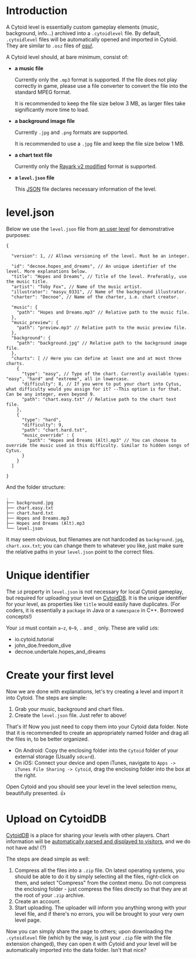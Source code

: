 # Introduction

A Cytoid level is essentially custom gameplay elements (music, background, info...) archived into a `.cytoidlevel` file. By default, `.cytoidlevel` files will be automatically opened and imported in Cytoid. They are similar to `.osz` files of [osu!](https://osu.ppy.sh/help/wiki/osu!_File_Formats).

A Cytoid level should, at bare minimum, consist of:
- **a music file**

    Currently only the `.mp3` format is supported. If the file does not play correctly in game, please use a file converter to convert the file into the standard MPEG format.

    It is recommended to keep the file size below 3 MB, as larger files take significantly more time to load.

- **a background image file**

    Currently `.jpg` and `.png` formats are supported.

    It is recommended to use a `.jpg` file and keep the file size below 1 MB.

- **a chart text file**

    Currently only the [Rayark v2 modified](https://github.com/TigerHix/Cytoid/wiki/Chart-formats) format is supported. 

- **a `level.json` file**

    This [JSON](https://json.org) file declares necessary information of the level.

# level.json

Below we use the `level.json` file from [an user level]() for demonstrative purposes:

```
{
  
  "version": 1, // Allows versioning of the level. Must be an integer.
  
  "id": "decnoe.hopes_and_dreams", // An unique identifier of the level. More explanations below.
  "title": "Hopes and Dreams", // Title of the level. Preferably, use the music title.
  "artist": "Toby Fox", // Name of the music artist.
  "illustrator": "masyu_0331", // Name of the background illustrator.
  "charter": "Decnoe", // Name of the charter, i.e. chart creator.
  
  "music": {
    "path": "Hopes and Dreams.mp3" // Relative path to the music file.
  },
  "music_preview": {
    "path": "preview.mp3" // Relative path to the music preview file.
  },
  "background": {
    "path": "background.jpg" // Relative path to the background image file.
  },
  "charts": [ // Here you can define at least one and at most three charts.
    {
      "type": "easy", // Type of the chart. Currently available types: "easy", "hard" and "extreme", all in lowercase.
      "difficulty": 8, // If you were to put your chart into Cytus, what difficulty would you assign for it? --This option is for that. Can be any integer, even beyond 9.
      "path": "chart.easy.txt" // Relative path to the chart text file.
    },
    {
      "type": "hard",
      "difficulty": 9,
      "path": "chart.hard.txt",
      "music_override" : {
        "path": "Hopes and Dreams (Alt).mp3" // You can choose to override the music used in this difficulty. Similar to hidden songs of Cytus.
      }
    }
  ]
  
}
```

And the folder structure:

```
.
├── background.jpg
├── chart.easy.txt
├── chart.hard.txt
├── Hopes and Dreams.mp3
├── Hopes and Dreams (Alt).mp3
└── level.json
```

It may seem obvious, but filenames are not hardcoded as `background.jpg`, `chart.xxx.txt`; you can change them to whatever you like, just make sure the relative paths in your `level.json` point to the correct files.

# Unique identifier

The `id` property in `level.json` is not necessary for local Cytoid gameplay, but required for uploading your level on [CytoidDB](cytoid.io/browse). It is the unique identifier for your level, as properties like `title` would easily have duplicates. (For coders, it is essentially a `package` in Java or a `namespace` in C++. Borrowed concepts!)

Your `id` must contain `a~z`, `0~9`, `.` and `_` only. These are valid `id`s:

- io.cytoid.tutorial
- john_doe.freedom_dive
- decnoe.undertale.hopes_and_dreams

# Create your first level

Now we are done with explanations, let's try creating a level and import it into Cytoid. The steps are simple:

1. Grab your music, background and chart files.
2. Create the `level.json` file. Just refer to above!

That's it! Now you just need to copy them into your Cytoid data folder. Note that it is recommended to create an appropriately named folder and drag all the files in, to be better organized.

- On Android: Copy the enclosing folder into the `Cytoid` folder of your external storage (Usually `sdcard`).
- On iOS: Connect your device and open iTunes, navigate to `Apps -> iTunes File Sharing -> Cytoid`, drag the enclosing folder into the box at the right.

Open Cytoid and you should see your level in the level selection menu, beautifully presented. 👍

# Upload on CytoidDB

[CytoidDB](cytoid.io/browse) is a place for sharing your levels with other players. Chart information will be [automatically parsed and displayed to visitors](cytoid.io/browse/), and we do not have ads! (?)

The steps are dead simple as well:

1. Compress all the files into a `.zip` file. On latest operating systems, you should be able to do it by simply selecting all the files, right-click on them, and select "Compress" from the context menu. Do not compress the enclosing folder - just compress the files directly so that they are at the root of your `.zip` archive.
2. Create an account.
3. Start uploading. The uploader will inform you anything wrong with your level file, and if there's no errors, you will be brought to your very own level page.

Now you can simply share the page to others; upon downloading the `.cytoidlevel` file (which by the way, is just your `.zip` file with the file extension changed), they can open it with Cytoid and your level will be automatically imported into the data folder. Isn't that nice?